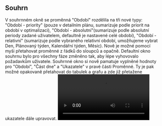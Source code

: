 ﻿---
categories: [fenix]
layout: fenix
---
## Souhrn
V souhrnném okně se proměnná "Období" rozdělila na tři nové typy: "Období - priority" (pouze v detailním plánu, sumarizuje podle priorit na období v optimalizaci), 
"Období - absolutní"(sumarizuje podle absolutní periody zadané uživatelem, defaultně je nastavené celé období), 
"Období - relativní" (sumarizuje podle vybraného relativní období, umožňujeme vybrat Den, Plánovaný týden, Kalendářní týden, Měsíc). 
Nově je možné pomocí myši přetahovat proměnné z řádků do sloupců a opačně. 
Defaultní okno souhrnu bylo pro všechny fáze změněno tak, aby lépe vyhovovalo požadavkům uživatele.
Souhrnné okno si nově pamatuje vyplněné hodnoty pro "Období", "Část dne" a "Ukazatele" v pravé části Proměnné. 
Ty je pak možné opakovaně přetahovat do tabulek a grafu a zde již přetažene ukazatele dále upravovat.
<video src="{{site.url}}/data/summary.mp4" type="video/mp4" controls></video>
